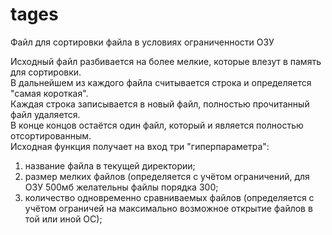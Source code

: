 # tages  
Файл для сортировки файла в условиях ограниченности ОЗУ  
  
Исходный файл разбивается на более мелкие, которые влезут в память для сортировки.  
В дальнейшем из каждого файла считывается строка и определяется "самая короткая".  
Каждая строка записывается в новый файл, полностью прочитанный файл удаляется.  
В конце концов остаётся один файл, который и является полностью отсортированным.  
Исходная функция получает на вход три "гиперпараметра":   
1. название файла в текущей директории;
2. размер мелких файлов (определяется с учётом ограничений, для ОЗУ 500мб желательны файлы порядка 300;
3. количество одновременно сравниваемых файлов (определяется с учётом ограничей на максимально возможное открытие файлов в той или иной ОС);
